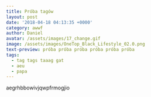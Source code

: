 ```yaml
---
title: Próba tagów
layout: post
date: '2018-04-18 04:13:35 +0000'
category: awwf
author: Daniel
avatar: /assets/images/17_change.gif
image: /assets/images/OneTop_Black_Lifestyle_02.0.png
text-preview: próba próba próba próba próba próba
tags:
  - tag tags taaag gat
  - aeu
  - papa
---
```

aegrhbbowivjqwpfrmogjio
